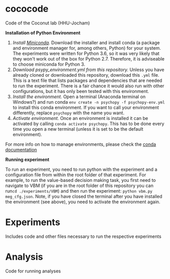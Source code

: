 # cococode
Code of the Coconut lab (HHU-Jocham)

**Installation of Python Environment**

1) *Install [Miniconda](https://docs.conda.io/en/latest/miniconda.html).* Download the installer and install conda (a package and environment manager for, among others, Python) for your system. The experiments were written for Python 3.6, so it was very likely that they won't work out of the box for Python 2.7. Therefore, it is adviseable to choose miniconda for Python 3. 
2) *Download psypy_environment.yml from this repository.* Unless you have already cloned or downloaded this repository, download this `.yml` file. This is a text file that lists packages and dependencies that are needed to run the experiment. There is a fair chance it would also run with other configurations, but it has only been tested with this environment. 
3) *Install the environment.* Open a terminal (Anaconda terminal on Windows?) and run conda `env create -n psychopy -f psychopy-env.yml` to install this conda environment. If you want to call your environment differently, replace `psychopy` with the name you want.  
4) *Activate environment.* Once an environment is installed it can be activated by calling `conda activate psychopy`. This has to be done every time you open a new terminal (unless it is set to be the default environment). 

For more info on how to manage environments, please check the [conda documentation](https://docs.conda.io/projects/conda/en/latest/user-guide/getting-started.html#managing-envs)

**Running experiment**

To run an experiment, you need to run python with the experiment and a configuration file from within the root folder of that experiment. For example, to run the value-based decision making task, you first need to navigate to VBM (if you are in the root folder of this repository you can run`cd ./experiments/VBM`) and then run the experiment: `python vbm.py meg_cfg.json`. Note, if you have closed the terminal after you have installed the environment (see above), you need to activate the environment again. 

# Experiments
 Includes code and other files necessary to run the respective experiments

# Analysis
Code for running analyses
